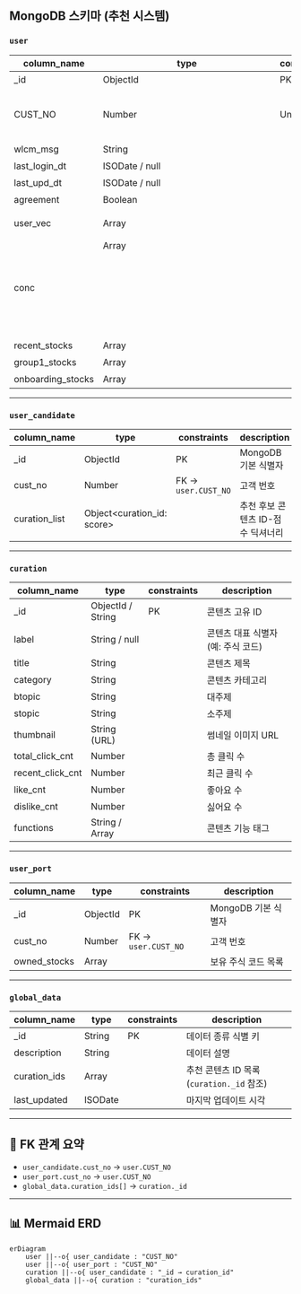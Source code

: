## MongoDB 스키마 (추천 시스템)

### `user`

| column\_name       | type           | constraints | description                                     |
| ------------------ | -------------- | ----------- | ----------------------------------------------- |
| \_id               | ObjectId       | PK          | MongoDB 기본 식별자                                  |
| CUST\_NO           | Number         | Unique      | 고객 번호, 시스템 전역 식별자. `user_candidate.cust_no`와 연결 |
| wlcm\_msg          | String         |             | 개인화 환영 메시지                                      |
| last\_login\_dt    | ISODate / null |             | 마지막 로그인 시각                                      |
| last\_upd\_dt      | ISODate / null |             | 사용자 정보 수정 시각                                    |
| agreement          | Boolean        |             | 서비스 이용 동의 여부                                    |
| user\_vec          | Array<Number>  |             | 사용자 특성 벡터 (클러스터링 ID 등)                          |
| conc               | Array<Object>  |             | 관심사 목록 `{cat_nm: String, prto: Number}`         |
| recent\_stocks     | Array<String>  |             | 최근 본 주식 코드 목록                                   |
| group1\_stocks     | Array<String>  |             | 관심 그룹 1 주식 코드 목록                                |
| onboarding\_stocks | Array<String>  |             | 온보딩 선택 주식 코드 목록                                 |

---

### `user_candidate`

| column\_name   | type                         | constraints         | description          |
| -------------- | ---------------------------- | ------------------- | -------------------- |
| \_id           | ObjectId                     | PK                  | MongoDB 기본 식별자       |
| cust\_no       | Number                       | FK → `user.CUST_NO` | 고객 번호                |
| curation\_list | Object\<curation\_id: score> |                     | 추천 후보 콘텐츠 ID-점수 딕셔너리 |

---

### `curation`

| column\_name       | type              | constraints | description           |
| ------------------ | ----------------- | ----------- | --------------------- |
| \_id               | ObjectId / String | PK          | 콘텐츠 고유 ID             |
| label              | String / null     |             | 콘텐츠 대표 식별자 (예: 주식 코드) |
| title              | String            |             | 콘텐츠 제목                |
| category           | String            |             | 콘텐츠 카테고리              |
| btopic             | String            |             | 대주제                   |
| stopic             | String            |             | 소주제                   |
| thumbnail          | String (URL)      |             | 썸네일 이미지 URL           |
| total\_click\_cnt  | Number            |             | 총 클릭 수                |
| recent\_click\_cnt | Number            |             | 최근 클릭 수               |
| like\_cnt          | Number            |             | 좋아요 수                 |
| dislike\_cnt       | Number            |             | 싫어요 수                 |
| functions          | String / Array    |             | 콘텐츠 기능 태그             |

---

### `user_port`

| column\_name  | type          | constraints         | description    |
| ------------- | ------------- | ------------------- | -------------- |
| \_id          | ObjectId      | PK                  | MongoDB 기본 식별자 |
| cust\_no      | Number        | FK → `user.CUST_NO` | 고객 번호          |
| owned\_stocks | Array<String> |                     | 보유 주식 코드 목록    |

---

### `global_data`

| column\_name  | type          | constraints | description                      |
| ------------- | ------------- | ----------- | -------------------------------- |
| \_id          | String        | PK          | 데이터 종류 식별 키                      |
| description   | String        |             | 데이터 설명                           |
| curation\_ids | Array<String> |             | 추천 콘텐츠 ID 목록 (`curation._id` 참조) |
| last\_updated | ISODate       |             | 마지막 업데이트 시각                      |

---

## 🔗 FK 관계 요약

* `user_candidate.cust_no` → `user.CUST_NO`
* `user_port.cust_no` → `user.CUST_NO`
* `global_data.curation_ids[]` → `curation._id`

---

## 📊 Mermaid ERD

```mermaid
erDiagram
    user ||--o{ user_candidate : "CUST_NO"
    user ||--o{ user_port : "CUST_NO"
    curation ||--o{ user_candidate : "_id → curation_id"
    global_data ||--o{ curation : "curation_ids"
```
